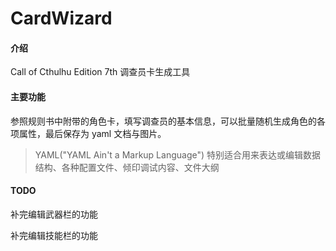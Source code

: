 # CardWizard

#### 介绍

Call of Cthulhu Edition 7th 调查员卡生成工具

#### 主要功能

参照规则书中附带的角色卡，填写调查员的基本信息，可以批量随机生成角色的各项属性，最后保存为 yaml 文档与图片。

> YAML("YAML Ain't a Markup Language") 特别适合用来表达或编辑数据结构、各种配置文件、倾印调试内容、文件大纲

#### TODO

补完编辑武器栏的功能

补完编辑技能栏的功能

